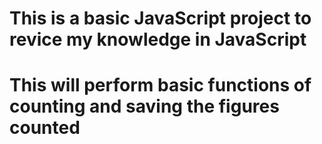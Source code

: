 # This is a basic JavaScript project to revice my knowledge in JavaScript
# This will perform basic functions of counting and saving the figures counted
